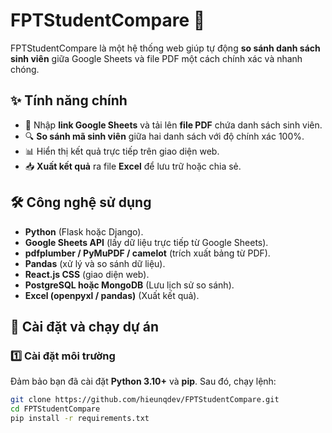 # FPTStudentCompare 🚀  

FPTStudentCompare là một hệ thống web giúp tự động **so sánh danh sách sinh viên** giữa Google Sheets và file PDF một cách chính xác và nhanh chóng.  

## ✨ Tính năng chính  
- 📄 Nhập **link Google Sheets** và tải lên **file PDF** chứa danh sách sinh viên.  
- 🔍 **So sánh mã sinh viên** giữa hai danh sách với độ chính xác 100%.  
- 📊 Hiển thị kết quả trực tiếp trên giao diện web.  
- 📥 **Xuất kết quả** ra file **Excel** để lưu trữ hoặc chia sẻ.  

## 🛠 Công nghệ sử dụng  
- **Python** (Flask hoặc Django).  
- **Google Sheets API** (lấy dữ liệu trực tiếp từ Google Sheets).  
- **pdfplumber / PyMuPDF / camelot** (trích xuất bảng từ PDF).  
- **Pandas** (xử lý và so sánh dữ liệu).  
- **React.js CSS** (giao diện web). 
- **PostgreSQL hoặc MongoDB** (Lưu lịch sử so sánh).
- **Excel (openpyxl / pandas)** (Xuất kết quả).

## 🚀 Cài đặt và chạy dự án  
### 1️⃣ Cài đặt môi trường  
Đảm bảo bạn đã cài đặt **Python 3.10+** và **pip**. Sau đó, chạy lệnh:  

```bash
git clone https://github.com/hieunqdev/FPTStudentCompare.git  
cd FPTStudentCompare  
pip install -r requirements.txt  
